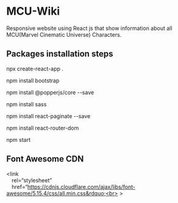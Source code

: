 # MCU-Wiki

Responsive website using React js that show information about all MCU(Marvel Cinematic Universe) Characters.

## Packages installation steps

npx create-react-app .

npm install bootstrap

npm install @popperjs/core --save

npm install sass

npm install react-paginate --save

npm install react-router-dom

npm start

## Font Awesome CDN

&lt;link<br>
&emsp;rel=&ldquo;stylesheet&rdquo;<br>
&emsp;href=&ldquo;https://cdnjs.cloudflare.com/ajax/libs/font-awesome/5.15.4/css/all.min.css&rdquo;<br>
&gt;


